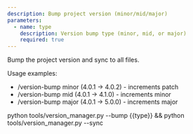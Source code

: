 ```yaml
---
description: Bump project version (minor/mid/major)
parameters:
  - name: type
    description: Version bump type (minor, mid, or major)
    required: true
---
```


Bump the project version and sync to all files.

Usage examples:
- /version-bump minor  (4.0.1 -> 4.0.2) - increments patch
- /version-bump mid    (4.0.1 -> 4.1.0) - increments minor
- /version-bump major  (4.0.1 -> 5.0.0) - increments major

python tools/version_manager.py --bump {{type}} && python tools/version_manager.py --sync
